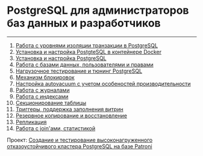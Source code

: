 # PostgreSQL для администраторов баз данных и разработчиков

<hr>

1. [Работа с уровнями изоляции транзакции в PostgreSQL](https://github.com/Torchun/PostgreSQL/blob/main/HW01/README.md)
2. [Установка и настройка PostgteSQL в контейнере Docker](https://github.com/Torchun/PostgreSQL/blob/main/HW02/README.md)
3. [Установка и настройка PostgreSQL](https://github.com/Torchun/PostgreSQL/blob/main/HW03/README.md)
4. [Работа с базами данных, пользователями и правами](https://github.com/Torchun/PostgreSQL/blob/main/HW04/README.md)
5. [Нагрузочное тестирование и тюнинг PostgreSQL](https://github.com/Torchun/PostgreSQL/blob/main/HW05/README.md)
6. [Механизм блокировок](https://github.com/Torchun/PostgreSQL/blob/main/HW06/README.md)
7. [Настройка autovacuum с учетом особеностей производительности](https://github.com/Torchun/PostgreSQL/blob/main/HW07/README.md)
8. [Работа с журналами](https://github.com/Torchun/PostgreSQL/blob/main/HW08/README.md)
9. [Работа с индексами](https://github.com/Torchun/PostgreSQL/blob/main/HW09/README.md)
10. [Секционирование таблицы](https://github.com/Torchun/PostgreSQL/blob/main/HW10/README.md)
11. [Триггеры, поддержка заполнения витрин](https://github.com/Torchun/PostgreSQL/blob/main/HW11/README.md)
12. [Резервное копирование и восстановление](https://github.com/Torchun/PostgreSQL/blob/main/HW12/README.md)
13. [Репликация](https://github.com/Torchun/PostgreSQL/blob/main/HW13/README.md)
14. [Работа с join'ами, статистикой](https://github.com/Torchun/PostgreSQL/blob/main/HW14/README.md)

Проект: [Создание и тестирование высоконагруженного отказоустойчивого кластера PostgreSQL на базе Patroni](https://github.com/Torchun/PostgreSQL/blob/main/final/README.md)
